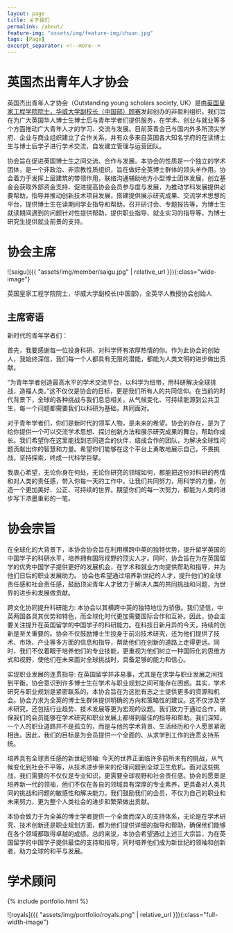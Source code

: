 ```yaml
---
layout: page
title: 关于我们
permalink: /about/
feature-img: "assets/img/feature-img/chuan.jpg"
tags: [Page]
excerpt_separator: <!--more-->
---
```

# 英国杰出青年人才协会

英国杰出青年人才协会（Outstanding young scholars society, UK）是由[英国皇家工程学院院士，华威大学副校长（中国部）顾赛](https://warwick.ac.uk/fac/sci/eng/people/sai_gu/)发起创办的非盈利组织。我们旨在为广大英国华人博士生博士后与青年学者们提供服务，在学术、创业与就业等多个方面推动广大青年人才的学习、交流与发展。目前英青会已与国内外多所顶尖学府、企业与商业组织建立了合作关系，并有众多来自英国各大知名学府的在读博士生与博士后学子进行学术交流，自发建立管理与运营团队。

协会旨在促进英国博士生之间交流、合作与发展。本协会的性质是一个独立的学术团体，是一个非政治、非宗教性质组织，旨在做好全英博士群体的领头羊作用。协会着力于发挥上层建筑的带领作用，联络沟通辅助地方小型博士团体发展，创立基金会获取外部资金支持、促进提高协会会员参与度与发展，为推动学科发展提供必要帮助，指导并推动创新技术项目发展，搭建提供展示研究成果、交流学术思想的平台，提供博士生在读期间学业指导和帮助，召开研讨会、专题报告等，为博士生就读期间遇到的问题针对性提供帮助，提供职业指导、就业实习的指导等，为博士研究生提供就业前景的支持。

# 协会主席

![saigu]({{ "assets/img/member/saigu.jpg" | relative_url }}){:class="wide-image"}

英国皇家工程学院院士，华威大学副校长(中国部)，全英华人教授协会创始人

<!--more-->
## 主席寄语

新时代的青年学者们：

首先，我要感谢每一位投身科研、对科学怀有浓厚热情的你。作为此协会的创始人，我始终深信，我们每一个人都具有无限的潜能，都能为人类文明的进步做出贡献。

“为青年学者创造最高水平的学术交流平台，以科学为纽带，用科研解决全球挑战，造福人类。”这不仅仅是协会的目标，更是我们所有人的共同信仰。在当前的时代背景下，全球的各种挑战与我们息息相关，从气候变化、可持续能源到公共卫生，每一个问题都需要我们以科研为基础，共同面对。

对于青年学者们，你们是新时代的领军人物，是未来的希望。协会的存在，是为了给你提供一个可以交流学术思想、探讨创新方法和展示研究成果的舞台，帮助你成长。我们希望你在这里能找到志同道合的伙伴，结成合作的团队，为解决全球性问题贡献出你的智慧和力量。希望你们能够在这个平台上勇敢地展示自己，不畏挑战，坚持探索，终成一代科学巨擘。

我衷心希望，无论你身在何处，无论你研究的领域如何，都能把这份对科研的热情和对人类的责任感，带入你每一天的工作中。让我们共同努力，用科学的力量，创造一个更加美好、公正、可持续的世界。期望你们的每一次努力，都能为人类的进步写下浓墨重彩的一笔。
<br>

# 协会宗旨

在全球化的大背景下，本协会协会旨在利用横跨中英的独特优势，提升留学英国的中国学子的科研水平，培养拥有国际视野的顶尖人才。同时，协会旨在为在英国留学的优秀中国学子提供更好的发展机会，在学术和就业方向提供帮助和指导，并为他们日后的职业发展助力。
协会也希望通过培养新世纪的人才，提升他们的全球责任感和社会责任感，鼓励顶尖青年人才致力于解决人类的共同挑战和问题，为世界的进步和发展做贡献。

跨文化协同提升科研能力: 本协会以其横跨中英的独特地位为骄傲。我们坚信，中英两国各具其优势和特色，而全球化时代更加需要国际合作和互补。因此，协会主要关注提升在英国留学的中国学子的科研能力。在科技日新月异的今天，持续的创新是至关重要的。协会不仅鼓励博士生投身于前沿技术研究，还为他们提供了技术、市场、产业等多方面的信息和指导，帮助他们在创新的道路上走得更远。同时，我们不仅着眼于培养他们的专业技能，更重视为他们树立一种国际化的思维方式和视野，使他们在未来面对全球挑战时，具备足够的能力和信心。

实现职业发展的连贯指导: 在英国留学并非易事，尤其是在求学与职业发展之间找到平衡。协会意识到许多博士生在学术与职业规划之间可能存在困惑。其实，学术研究与职业规划是紧密联系的，本协会旨在为这批有志之士提供更多的资源和机会。协会力求为全英的博士生群体提供明确的方向和策略性的建议。这不仅涉及学术研究，还包括行业趋势、技术发展等更为宏观的议题。我们致力于通过合作，确保我们的会员能够在学术研究和职业发展上都得到最佳的指导和帮助。我们深知，一个人的职业道路并不是孤立的，而是与他的学术背景、生活经历和个人愿景紧密相连。因此，我们的目标是为会员提供一个全面的、从求学到工作的连贯支持系统。

培养具有全球责任感的新世纪领袖: 今天的世界正面临许多前所未有的挑战，从气候变化到社会不平等，从技术进步带来的伦理问题到全球卫生危机。面对这些挑战，我们需要的不仅仅是专业知识，更需要全球视野和社会责任感。协会的愿景是培养新一代的领袖，他们不仅在各自的领域具有深厚的专业素养，更具备对人类共同的挑战和问题的敏感性和解决能力。我们鼓励我们的会员，不仅为自己的职业和未来努力，更为整个人类社会的进步和繁荣做出贡献。

本协会致力于为全英的博士学者提供一个全面而深入的支持体系，无论是在学术研究、技术创新还是职业规划方面，都为他们提供详细的指导和帮助，确保他们能够在各个领域都取得卓越的成绩。总的来说，本协会希望通过上述三大宗旨，为在英国留学的中国学子提供最佳的支持和指导，同时培养他们成为新世纪的领袖和创新者，助力全球的和平与发展。

# 学术顾问

{% include portfolio.html %}

![royals]({{ "assets/img/portfolio/royals.png" | relative_url }}){:class="full-width-image"}



 
